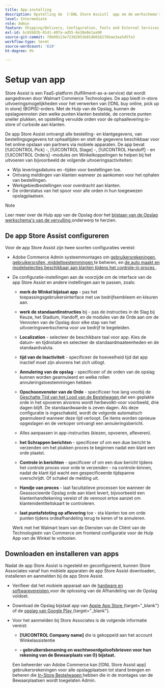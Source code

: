 ```yaml
---
title: App-instelling
description: Opstelling de  [!DNL Store Assist]  app om de werkschema's en processen van de archiefvervulling van begin tot eind te beheren voor het online kopen, neem in opslagorden op.
level: Intermediate
role: Admin
feature: Shipping/Delivery, Configuration, Tools and External Services
exl-id: bcb5b02b-0141-407a-ad55-6e10e8e1aa90
source-git-commit: 78b09113e72382053b01d6016276bae3aa545fa3
workflow-type: tm+mt
source-wordcount: '619'
ht-degree: 0%

---
```


# Setup van app

Store Assist is een FaaS-platform (fulfillment-as-a-service) dat wordt aangedreven door Walmart Commerce Technologies. De app biedt in-store uitvoeringsmogelijkheden voor het verwerken van [!DNL buy online, pick up in store] (BOPIS)-orders. Met de Hulp van de Opslag, kunnen de opslagvennoten zien welke punten klanten bestelde, de correcte punten sneller plukken, en opstelling vervulde orden voor de ophaallevering in-store of curbside aan klanten.

De app Store Assist ontvangt alle bestelling- en klantgegevens, van bestellingsgegevens tot ophaaltijden en stelt de gegevens beschikbaar voor het online opslaan van partners via mobiele apparaten. De app bevat [!UICONTROL Pick] -, [!UICONTROL Stage] -, [!UICONTROL Handoff] - en [!UICONTROL Orders] -modules om Winkelkoppelingen te helpen bij het uitvoeren van bijvoorbeeld de volgende uitvoeringsactiviteiten:

- Wijs leveringsdatums en -tijden voor bestellingen toe.
- Ontvang meldingen van klanten wanneer ze aankomen voor het ophalen van bestellingen.
- Werkgebiedbestellingen voor overdracht aan klanten.
- De orderstatus van het spoor voor alle orden in hun toegewezen opslagplaatsen.

>[!NOTE]
>
>Leer meer over de Hulp app van de Opslag door het [ bijstaan van de Opslag werkschema&#39;s van de vervulling ](store-assist-modules.md) onderwerp te herzien.

## De app Store Assist configureren

Voor de app Store Assist zijn twee soorten configuraties vereist:

- Adobe Commerce Admin systeemmontages om [ gebruikersrekeningen, gebruikersrollen, middeltoestemmingen ](user-setup.md) te beheren, en [ de auto maakt en modelselecties beschikbaar aan klanten tijdens het controle-in proces ](check-in-experience-setup.md).

- De configuratie-instellingen aan de voorzijde om de interface van de app Store Assist en andere instellingen aan te passen, zoals:

   - **merk de Winkel bijstaat app** - pas het toepassingsgebruikersinterface met uw bedrijfsembleem en kleuren aan.

   - **werk de standaardinstructies** bij - pas de instructies in de Slag bij Keuze, het Stadium, Handoff, en de modules van de Orde aan om de Vennoten van de Opslag door elke stap van het uitvoeringswerkschema voor uw bedrijf te begeleiden.

   - **Localization** - selecteer de beschikbare taal voor app. Kies de datum- en tijdnotatie en selecteer de standaardmaateenheden en de standaardvaluta.

   - **tijd van de Inactiviteit** - specificeer de hoeveelheid tijd dat app inactief moet zijn alvorens het zich uitlogt.

   - **Annulering van de opslag** - specificeer of de orden van de opslag kunnen worden geannuleerd en welke rollen annuleringstoestemmingen hebben

   - **Opschoonvenster van de Orde** - specificeer hoe lang voorbij de [ Geschatte Tijd van het Lood van de Bestelwagen ](enable-general.md#delivery-method-title-configuration) dat een geplakte orde in het opvoeren alvorens wordt herbevolkt-voor voorbeeld, drie dagen blijft. De standaardwaarde is zeven dagen. Als deze configuratie is ingeschakeld, wordt de volgorde automatisch geannuleerd wanneer deze tijd verloopt. De items worden opnieuw opgeslagen en de verkoper ontvangt een annuleringsbericht.

   - Alles aanpassen in app-instructies (kiezen, opvoeren, afleveren).

   - **het Schrappen berichten** - specificeer of om een duw bericht te verzenden om het plukken proces te beginnen nadat een klant een orde plaatst.

   - **Controle in berichten** - specificeer of om een duw bericht tijdens het controle proces voor orde te verzenden - na controle-binnen, nadat de klant tijd wacht een gespecificeerde tijdspanne overschrijdt. Of schakel de melding uit.

   - **Handje van proces** - laat facultatieve processen toe wanneer de Geassocieerde Opslag orde aan klant levert, bijvoorbeeld een klantenhandtekening vereist of de vennoot ertoe aanzet om klantenidentiteitskaart te controleren.

   - **laat puntafstoting op aflevering** toe - sta klanten toe om orde punten tijdens ordeafhandeling terug te keren of te annuleren.

  Werk met het Walmart team van de Diensten van de Cliënt van de Technologieën van Commerce om frontend configuratie voor de Hulp App van de Winkel te voltooien.

## Downloaden en installeren van apps

Nadat de app Store Assist is ingesteld en geconfigureerd, kunnen Store Associates vanaf hun mobiele apparaten de app Store Assist downloaden, installeren en aanmelden bij de app Store Assist.

- Verifieer dat het mobiele apparaat aan de [ hardware en softwarevereisten ](solution-requirements.md#store-assist-app-requirements) voor de oplossing van de Afhandeling van de Opslag voldoet.

- Download de Opslag bijstaat app van [ Apple App Store ](https://apps.apple.com/us/app/store-assist-by-walmart/id1609281539) {target="_blank"} of de [ opslag van Google Play ](https://play.google.com/store/apps/details?id=com.walmart.faas.storeassist) {target="_blank"}.

- Voor het aanmelden bij Store Associates is de volgende informatie vereist:

   - **[!UICONTROL Company name]** die is gekoppeld aan het account Winkelassistentie

   - **- gebruikersbenaming en wachtwoordgeloofsbrieven voor hun rekening van de Bewaarplaats van 0} bijstaat.**

  Een beheerder van Adobe Commerce kan [!DNL Store Assist app] gebruikersrekeningen voor alle opslagplaatsen tot stand brengen en beheren die [ In-Store Bestelwagen ](merchant-store-configuration.md#pickup-location-configuration) hebben die in de montages van de Bewaarplaatsen wordt toegelaten Admin.
